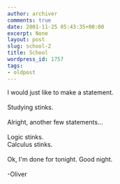 ```yaml
---
author: archiver
comments: true
date: 2001-11-25 05:43:35+00:00
excerpt: None
layout: post
slug: school-2
title: School
wordpress_id: 1757
tags:
- oldpost
---
```


I would just like to make a statement.<br /><br />Studying stinks.<br /><br />Alright, another few statements...<br /><br />Logic stinks.<br />Calculus stinks.<br /><br />Ok, I'm done for tonight. Good night.<br /><br />-Oliver